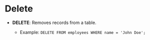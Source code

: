 # Delete

- **DELETE**: Removes records from a table.
	
	- Example: `DELETE FROM employees WHERE name = 'John Doe';`
